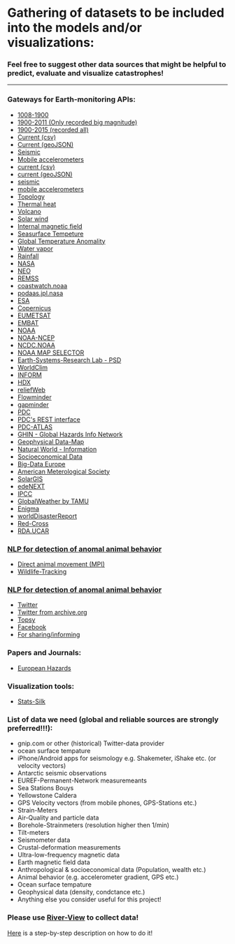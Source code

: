 # Gathering of datasets to be included into the models and/or visualizations:

### Feel free to suggest other data sources that might be helpful to predict, evaluate and visualize catastrophes!
_______________________________________________________________________________________________________________________________

### Gateways for Earth-monitoring APIs:
- [1008-1900](http://www.emidius.eu/GEH/)
- [1900-2011 (Only recorded big magnitude)](http://www.isc.ac.uk/iscgem/download.php) 
- [1900-2015 (recorded all)](http://earthquake.usgs.gov/earthquakes/search/)
- [Current (csv)](http://earthquake.usgs.gov/earthquakes/feed/v1.0/csv.php)
- [Current (geoJSON)](http://earthquake.usgs.gov/earthquakes/feed/v1.0/geojson.php)
- [Seismic](https://www.unavco.org/data/data.html)
- [Mobile accelerometers](http://bayen.eecs.berkeley.edu/sites/default/files/journals/06470715.pdf)
- [current (csv)](http://earthquake.usgs.gov/earthquakes/feed/v1.0/csv.php)
- [current (geoJSON)](http://earthquake.usgs.gov/earthquakes/feed/v1.0/geojson.php)
- [seismic](https://www.unavco.org/data/data.html)
- [mobile accelerometers](http://bayen.eecs.berkeley.edu/sites/default/files/journals/06470715.pdf)
- [Topology](http://opentopo.sdsc.edu/gridsphere/gridsphere?cid=datasets)
- [Thermal heat](http://www.heatflow.und.edu/data.html)
- [Volcano](http://www.volcano.si.edu/tdpmap/)
- [Solar wind](http://www.srl.caltech.edu/cgi-bin/dib/rundibviewssprotonsl2/ACE/ASC/DATA/level2/ssprotons?ss_data_12min.hdf!hdfref;tag=1962,ref=3,s=0)
- [Internal magnetic field](http://www.srl.caltech.edu/cgi-bin/dib/rundibviewmagl2/ACE/ASC/DATA/level2/mag?mag_data_1day.hdf!hdfref;tag=1962,ref=6,s=0)
- [Seasurface Tempeture](http://neo.sci.gsfc.nasa.gov/view.php?datasetId=MYD28D)
- [Global Temperature Anomality](http://neo.sci.gsfc.nasa.gov/view.php?datasetId=GISS_TA_M)
- [Water vapor](http://neo.sci.gsfc.nasa.gov/view.php?datasetId=MYDAL2_M_SKY_WV)
- [Rainfall](http://neo.sci.gsfc.nasa.gov/view.php?datasetId=TRMM_3B43M)
- [NASA](https://data.nasa.gov/data?category=Earth%20Science&search=&type=)
- [NEO](http://neo.sci.gsfc.nasa.gov/)
- [REMSS](http://www.remss.com/measurements/sea-surface-temperature/oisst-description)
- [coastwatch.noaa](http://coastwatch.noaa.gov/cwn/search/interface.html)
- [podaas.jpl.nasa](http://podaac.jpl.nasa.gov/datasetlist?search=Sea%20Surface%20Temperature)
- [ESA](https://earth.esa.int/web/guest/data-access/online-archives)
- [Copernicus](https://copernicusdata.esa.int/)
- [EUMETSAT](http://www.eumetsat.int/website/home/Data/DataDelivery/OnlineDataAccess/index.html)
- [EMBAT](http://www.emdat.be/world-map)
- [NOAA](http://www.noaa.gov/)
- [NOAA-NCEP](http://www.ncep.noaa.gov/)
- [NCDC.NOAA](http://www.ncdc.noaa.gov/)
- [NOAA MAP SELECTOR](http://gis.ncdc.noaa.gov/map/viewer/#app=cdo&cfg=cdo&theme=daily&layers=111&node=gis)
- [Earth-Systems-Research Lab - PSD](http://www.esrl.noaa.gov/psd/data/)
- [WorldClim](http://www.worldclim.org/)
- [INFORM](http://www.inform-index.org/)
- [HDX](https://data.hdx.rwlabs.org/)
- [reliefWeb](http://reliefweb.int/)
- [Flowminder](http://www.flowminder.org/)
- [gapminder](http://www.gapminder.org/data/)
- [PDC](http://www.pdc.org/)
- [PDC's REST interface](http://agsc.pdc.org/arcgis/rest/services/global/pdc_historical_hazards/MapServer)
- [PDC-ATLAS](http://atlas.pdc.org/atlas/)
- [GHIN - Global Hazards Info Network](http://ghin.pdc.org/ghin/catalog/search/browse/browse.page)
- [Geophysical Data-Map](http://maps.ngdc.noaa.gov/viewers/geophysics/)
- [Natural World - Information](http://www.naturalearthdata.com/)
- [Socioeconomical Data](http://sedac.ciesin.columbia.edu/)
- [Big-Data Europe](http://www.big-data-europe.eu/climate/)
- [American Meterological Society](http://www.ametsoc.org/AMSedu/ECS/index.html)
- [SolarGIS](http://solargis.info/imaps/)
- [edeNEXT](http://www.edenextdata.com/?q=data)
- [IPCC](http://www.ipcc-data.org/)
- [GlobalWeather by TAMU](http://globalweather.tamu.edu/)
- [Enigma](https://app.enigma.io)
- [worldDisasterReport](http://worlddisastersreport.org/en/data/index.html)
- [Red-Cross](https://www.ifrc.org/world-disasters-report-2014/data)
- [RDA.UCAR](http://rda.ucar.edu/#!lfd?nb=y&b=all&v=Full+List)


### [NLP for detection of anomal animal behavior](http://en.m.wikipedia.org/wiki/Earthquake_prediction#Animal_behavior)
- [Direct animal movement (MPI)](https://www.movebank.org/)
- [Wildlife-Tracking](http://www.wildlifetracking.org/)

### [NLP for detection of anomal animal behavior](http://en.m.wikipedia.org/wiki/Earthquake_prediction#Animal_behavior)
- [Twitter](https://dev.twitter.com/rest/reference/get/search/tweets)
- [Twitter from archive.org](https://archive.org/details/twitterstream)
- [Topsy](http://about.topsy.com/)
- [Facebook](https://developers.facebook.com/)
- [For sharing/informing](https://docs.oneall.com/api/)

### Papers and Journals:
- [European Hazards](http://www.natural-hazards-and-earth-system-sciences.net/index.html)

### Visualization tools:
- [Stats-Silk](http://www.statsilk.com/software/statplanet)

### List of data we need (global and reliable sources are strongly preferred!!!):
- gnip.com or other (historical) Twitter-data provider
- ocean surface tempature
- iPhone/Android apps for seismology e.g. Shakemeter, iShake etc. (or velocity vectors)
- Antarctic seismic observations
- EUREF-Permanent-Network measuremeants 
- Sea Stations Bouys
- Yellowstone Caldera
- GPS Velocity vectors (from mobile phones, GPS-Stations etc.)
- Strain-Meters
- Air-Quality and particle data
- Borehole-Strainmeters (resolution higher then 1/min)
- Tilt-meters
- Seismometer data
- Crustal-deformation measurements
- Ultra-low-frequency magnetic data
- Earth magnetic field data
- Anthropological & socioeconomical data (Population, wealth etc.)
- Animal behavior (e.g. accelerometer gradient, GPS etc.)
- Ocean surface tempature
- Geophysical data (density, condctance etc.)
- Anything else you consider useful for this project!

### Please use [River-View](https://github.com/nupic-community/river-view) to collect data!
[Here](https://github.com/nupic-community/river-view/wiki/Creating-a-River) is a step-by-step description on how to do it!
